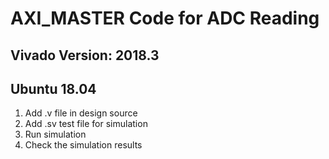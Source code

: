 # AXI_MASTER Code for ADC Reading
## Vivado Version: 2018.3
## Ubuntu 18.04

1. Add .v file in design source
2. Add .sv test file for simulation
3. Run simulation
4. Check the simulation results
